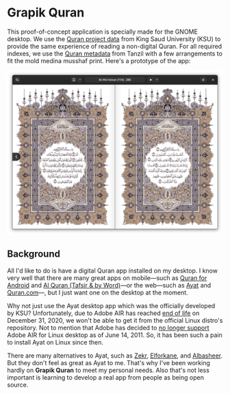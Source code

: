 # Grapik Quran

This proof-of-concept application is specially made for the GNOME desktop. We use the [Quran project data](http://quran.ksu.edu.sa/ayat/?l=ar&pg=patches) from King Saud University (KSU) to provide the same experience of reading a non-digital Quran. For all required indexes, we use the [Quran metadata](http://tanzil.net) from Tanzil with a few arrangements to fit the mold medina musshaf print. Here's a prototype of the app:

![Application's propotype](screenshot.png)

## Background

All I'd like to do is have a digital Quran app installed on my desktop. I know very well that there are many great apps on mobile—such as [Quran for Android](https://play.google.com/store/apps/details?id=com.quran.labs.androidquran) and [Al Quran (Tafsir & by Word)](https://play.google.com/store/apps/details?id=com.greentech.quran)—or the web—such as [Ayat](https://quran.ksu.edu.sa/index.php#aya=1_1&m=hafs&qaree=husary&trans=ar_mu) and [Quran.com](https://quran.com/)—, but I just want one on the desktop at the moment.

Why not just use the Ayat desktop app which was the officially developed by KSU? Unfortunately, due to Adobe AIR has reached [end of life](https://www.adelaide.edu.au/technology/your-services/software/adobe-air-end-of-life) on December 31, 2020, we won't be able to get it from the official Linux distro's repository. Not to mention that Adobe has decided to [no longer support](https://helpx.adobe.com/air/kb/install-air-2-64-bit.html) Adobe AIR for Linux desktop as of June 14, 2011. So, it has been such a pain to install Ayat on Linux since then.

There are many alternatives to Ayat, such as [Zekr](https://sourceforge.net/projects/zekr/), [Elforkane](https://github.com/zakariakov/elforkane), and [Albasheer](https://github.com/yucefsourani/albasheer-electronic-quran-browser). But they don't feel as great as Ayat to me. That's why I've been working hardly on **Grapik Quran** to meet my personal needs. Also that's not less important is learning to develop a real app from people as being open source.
